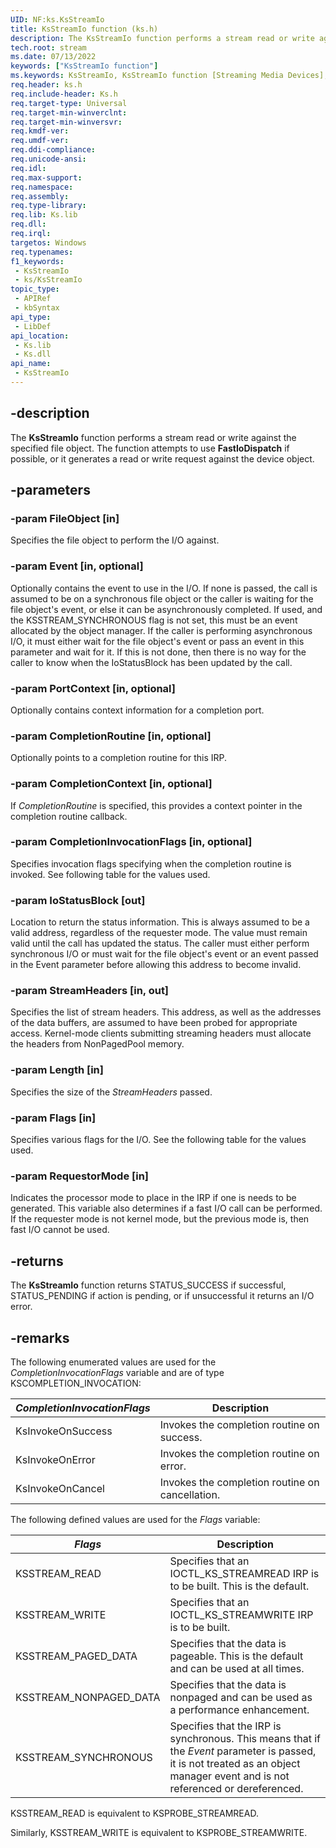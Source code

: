 ```yaml
---
UID: NF:ks.KsStreamIo
title: KsStreamIo function (ks.h)
description: The KsStreamIo function performs a stream read or write against the specified file object. The function attempts to use FastIoDispatch if possible, or it generates a read or write request against the device object.
tech.root: stream
ms.date: 07/13/2022
keywords: ["KsStreamIo function"]
ms.keywords: KsStreamIo, KsStreamIo function [Streaming Media Devices], ks/KsStreamIo, ksfunc_c2f256a3-f01a-45e1-b7de-1eed5bacde7a.xml, stream.ksstreamio
req.header: ks.h
req.include-header: Ks.h
req.target-type: Universal
req.target-min-winverclnt: 
req.target-min-winversvr: 
req.kmdf-ver: 
req.umdf-ver: 
req.ddi-compliance: 
req.unicode-ansi: 
req.idl: 
req.max-support: 
req.namespace: 
req.assembly: 
req.type-library: 
req.lib: Ks.lib
req.dll: 
req.irql: 
targetos: Windows
req.typenames: 
f1_keywords:
 - KsStreamIo
 - ks/KsStreamIo
topic_type:
 - APIRef
 - kbSyntax
api_type:
 - LibDef
api_location:
 - Ks.lib
 - Ks.dll
api_name:
 - KsStreamIo
---
```


## -description

The **KsStreamIo** function performs a stream read or write against the specified file object. The function attempts to use **FastIoDispatch** if possible, or it generates a read or write request against the device object.

## -parameters

### -param FileObject [in]

Specifies the file object to perform the I/O against.

### -param Event [in, optional]

Optionally contains the event to use in the I/O. If none is passed, the call is assumed to be on a synchronous file object or the caller is waiting for the file object's event, or else it can be asynchronously completed. If used, and the KSSTREAM_SYNCHRONOUS flag is not set, this must be an event allocated by the object manager. If the caller is performing asynchronous I/O, it must either wait for the file object's event or pass an event in this parameter and wait for it. If this is not done, then there is no way for the caller to know when the IoStatusBlock has been updated by the call.

### -param PortContext [in, optional]

Optionally contains context information for a completion port.

### -param CompletionRoutine [in, optional]

Optionally points to a completion routine for this IRP.

### -param CompletionContext [in, optional]

If *CompletionRoutine* is specified, this provides a context pointer in the completion routine callback.

### -param CompletionInvocationFlags [in, optional]

Specifies invocation flags specifying when the completion routine is invoked. See following table for the values used.

### -param IoStatusBlock [out]

Location to return the status information. This is always assumed to be a valid address, regardless of the requester mode. The value must remain valid until the call has updated the status. The caller must either perform synchronous I/O or must wait for the file object's event or an event passed in the Event parameter before allowing this address to become invalid.

### -param StreamHeaders [in, out]

Specifies the list of stream headers. This address, as well as the addresses of the data buffers, are assumed to have been probed for appropriate access. Kernel-mode clients submitting streaming headers must allocate the headers from NonPagedPool memory.

### -param Length [in]

Specifies the size of the *StreamHeaders* passed.

### -param Flags [in]

Specifies various flags for the I/O. See the following table for the values used.

### -param RequestorMode [in]

Indicates the processor mode to place in the IRP if one is needs to be generated. This variable also determines if a fast I/O call can be performed. If the requester mode is not kernel mode, but the previous mode is, then fast I/O cannot be used.

## -returns

The **KsStreamIo** function returns STATUS_SUCCESS if successful, STATUS_PENDING if action is pending, or if unsuccessful it returns an I/O error.

## -remarks

The following enumerated values are used for the *CompletionInvocationFlags* variable and are of type KSCOMPLETION_INVOCATION:

| *CompletionInvocationFlags* | Description |
|--|--|
| KsInvokeOnSuccess | Invokes the completion routine on success. |
| KsInvokeOnError | Invokes the completion routine on error. |
| KsInvokeOnCancel | Invokes the completion routine on cancellation. |

The following defined values are used for the *Flags* variable:

| *Flags* | Description |
|--|--|
| KSSTREAM_READ | Specifies that an IOCTL_KS_STREAMREAD IRP is to be built. This is the default. |
| KSSTREAM_WRITE | Specifies that an IOCTL_KS_STREAMWRITE IRP is to be built. |
| KSSTREAM_PAGED_DATA | Specifies that the data is pageable. This is the default and can be used at all times. |
| KSSTREAM_NONPAGED_DATA | Specifies that the data is nonpaged and can be used as a performance enhancement. |
| KSSTREAM_SYNCHRONOUS | Specifies that the IRP is synchronous. This means that if the *Event* parameter is passed, it is not treated as an object manager event and is not referenced or dereferenced. |

KSSTREAM_READ is equivalent to KSPROBE_STREAMREAD.

Similarly, KSSTREAM_WRITE is equivalent to KSPROBE_STREAMWRITE.
